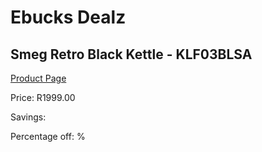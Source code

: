 
# Ebucks Dealz
## Smeg Retro Black Kettle - KLF03BLSA
[Product Page](https://www.ebucks.com/web/shop/productSelected.do?prodId=1231079430&catId=1196428103)

Price: R1999.00

Savings: 

Percentage off: %
	